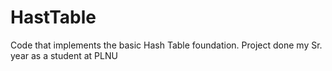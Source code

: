 # HastTable
Code that implements the basic Hash Table foundation. Project done my Sr. year as a student at PLNU 
